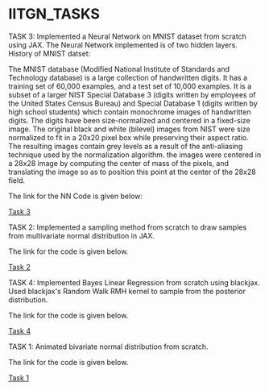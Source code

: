 # IITGN_TASKS
TASK 3:
Implemented a Neural Network on MNIST dataset from scratch using JAX. The Neural Network implemented is of two hidden layers.
History of MNIST datset:

The MNIST database (Modified National Institute of Standards and Technology database) is a large collection of handwritten digits. It has a training set of 60,000 examples, and a test set of 10,000 examples. It is a subset of a larger NIST Special Database 3 (digits written by employees of the United States Census Bureau) and Special Database 1 (digits written by high school students) which contain monochrome images of handwritten digits. The digits have been size-normalized and centered in a fixed-size image. The original black and white (bilevel) images from NIST were size normalized to fit in a 20x20 pixel box while preserving their aspect ratio. The resulting images contain grey levels as a result of the anti-aliasing technique used by the normalization algorithm. the images were centered in a 28x28 image by computing the center of mass of the pixels, and translating the image so as to position this point at the center of the 28x28 field.

The link for the NN Code is given below:

[Task 3](https://github.com/JaithraVarma/IITGN_TASKS/blob/main/TASK3%20(1).ipynb) 

TASK 2:
Implemented a sampling method from scratch to draw samples from multivariate normal distribution in JAX.

The link for the code is given below.

[Task 2](https://github.com/JaithraVarma/IITGN_TASKS/blob/main/TASK2.ipynb)

TASK 4:
Implemented Bayes Linear Regression from scratch using blackjax. Used blackjax's Random Walk RMH kernel to sample from the posterior distribution.

The link for the code is given below.

[Task 4](https://github.com/JaithraVarma/IITGN_TASKS/blob/main/TASK4.ipynb)

TASK 1:
Animated bivariate normal distribution from scratch.

The link for the code is given below.

[Task 1](https://github.com/JaithraVarma/IITGN_TASKS/blob/main/TASK1.ipynb)





